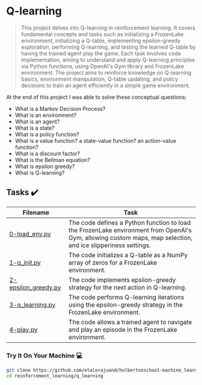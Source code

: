 # Q-learning

> This project delves into Q-learning in reinforcement learning. It covers fundamental concepts and tasks such as initializing a FrozenLake environment, initializing a Q-table, implementing epsilon-greedy exploration, performing Q-learning, and testing the learned Q-table by having the trained agent play the game. Each task involves code implementation, aiming to understand and apply Q-learning principles via Python functions, using OpenAI's Gym library and FrozenLake environment. The project aims to reinforce knowledge on Q-learning basics, environment manipulation, Q-table updating, and policy decisions to train an agent efficiently in a simple game environment.

At the end of this project I was able to solve these conceptual questions:

* What is a Markov Decision Process?
* What is an environment?
* What is an agent?
* What is a state?
* What is a policy function?
* What is a value function? a state-value function? an action-value function?
* What is a discount factor?
* What is the Bellman equation?
* What is epsilon greedy?
* What is Q-learning?

## Tasks :heavy_check_mark:

| Filename | Task |
| ------ | ------------------------------------------------- | 
| [0-load_env.py](https://github.com/otalorajuand/holbertonschool-machine_learning/blob/main/reinforcement_learning/q_learning/0-load_env.py)| The code defines a Python function to load the FrozenLake environment from OpenAI's Gym, allowing custom maps, map selection, and ice slipperiness settings. | 
| [1-q_init.py](https://github.com/otalorajuand/holbertonschool-machine_learning/blob/main/reinforcement_learning/q_learning/1-q_init.py)| The code initializes a Q-table as a NumPy array of zeros for a FrozenLake environment. | 
| [2-epsilon_greedy.py](https://github.com/otalorajuand/holbertonschool-machine_learning/blob/main/reinforcement_learning/q_learning/2-epsilon_greedy.py)| The code implements epsilon-greedy strategy for the next action in Q-learning. | 
| [3-q_learning.py](https://github.com/otalorajuand/holbertonschool-machine_learning/blob/main/reinforcement_learning/q_learning/3-q_learning.py)| The code performs Q-learning iterations using the epsilon-greedy strategy in the FrozenLake environment. | 
| [4-play.py](https://github.com/otalorajuand/holbertonschool-machine_learning/blob/main/reinforcement_learning/q_learning/4-play.py)| The code allows a trained agent to navigate and play an episode in the FrozenLake environment. | 

### Try It On Your Machine :computer:
```bash
git clone https://github.com/otalorajuand/holbertonschool-machine_learning.git
cd reinforcement_learning/q_learning
```

